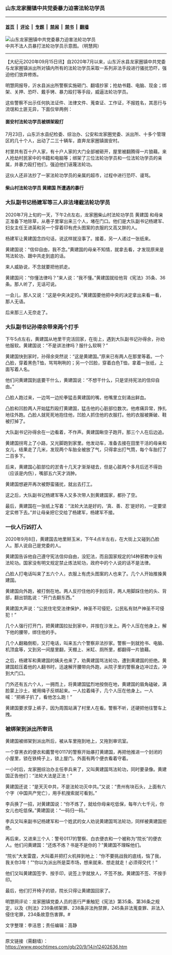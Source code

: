 ### 山东龙家圈镇中共党委暴力迫害法轮功学员

---

#### [首页](../../../..?n12402636) &nbsp;|&nbsp; [评论](../../../../../epoch-comment?n12402636) &nbsp;|&nbsp; [专题](../../../../../epoch-special?n12402636) &nbsp;|&nbsp; [禁闻](../../../../../epoch-news?n12402636) &nbsp;|&nbsp; [禁书](../../../../../books?n12402636) &nbsp;|&nbsp; [翻墙](https://github.com/gfw-breaker/nogfw/blob/master/README.md?n12402636)


<div><img alt="山东龙家圈镇中共党委暴力迫害法轮功学员" class="attachment-djy_600_400 size-djy_600_400 wp-post-image" src="https://i.epochtimes.com/assets/uploads/2020/09/2010-9-26-featurephotos-64_fLC3ND3-600x400.jpg"/>
<div class="caption">
 中共不法人员暴打法轮功学员示意图。（明慧网）
</div></div><hr/><div class="post_content" id="artbody" itemprop="articleBody">
 <!-- article content begin -->
 <p>
  【大纪元2020年09月15日讯】自2020年7月以来，山东沂水县龙家圈镇中共党委与龙家圈镇派出所对镇内所有的法轮功学员采取一系列非法手段进行骚扰恐吓，强迫他们放弃修炼。
 </p>
 <p>
  明慧网报导，沂水县派出所警察实施砸门、翻墙抄家；抢劫书籍、电脑、现金；绑架、关押、恐吓、戴手铐、暴力殴打等手段，威逼法轮功学员。
 </p>
 <p>
  这些警察不出示任何执法证件、法律文件、蒐查证、工作证，不报姓名，其恶行与流氓和土匪无异，下面仅举两例：
 </p>
 <h4>
  <b>
   崮安村法轮功学员被绑架殴打
  </b>
 </h4>
 <p>
  7月23日，山东沂水县纪检委、综治办、公安和龙家圈党委、派出所、十多个管理区的几十个人，出动了二三十辆车，直奔龙家圈镇崮安村。
 </p>
 <p>
  村里共有百十户人家，有十户人家的大门全部被砸开，屋里被翻腾得一片狼藉。来人抢劫村民家中的书籍和电脑等；绑架了三位法轮功学员和一位法轮功学员的亲属，并暴力殴打他们，强迫他们诬蔑法轮功。
 </p>
 <p>
  这伙人还非法抄了一家法轮功学员的亲属的超市，过程中进行恐吓、谩骂。
 </p>
 <h4>
  <b>
   柴山村法轮功学员
   <ok href="https://www.epochtimes.com/gb/tag/%E9%BB%84%E5%BB%BA%E5%9B%BD.html">
    黄建国
   </ok>
   所遭遇的暴行
  </b>
 </h4>
 <h3>
  大队副书记杨建军等三人非法堵截法轮功学员
 </h3>
 <p>
  2020年7月上旬的一天，下午2点左右，龙家圈柴山村法轮功学员
  <ok href="https://www.epochtimes.com/gb/tag/%E9%BB%84%E5%BB%BA%E5%9B%BD.html">
   黄建国
  </ok>
  和母亲正准备下地除草，从巷子里窜出来三个人，堵在门口。他们是大队副书记杨建军、妇女主任王进英和另一个穿着印有虎头图案的衣服的又高又胖的人。
 </p>
 <p>
  杨建军让黄建国念四句话，说这样就没事了。接着，另一人递过一张纸来。
 </p>
 <p>
  黄建国说：“信仰自由，我不念。”黄建国的母亲不知情，就拿去看，才发现原来是骂法轮功、跟中共走到底的话。
 </p>
 <p>
  来人威胁说，不念就要把他抓走。
 </p>
 <p>
  黄建国问：“你懂法律吗？”来人说：“我不懂。”黄建国就给他背《宪法》35条、36条。那人听了，无话可说。
 </p>
 <p>
  一会儿，那人又说：“这是中央决定的。”黄建国要他把中央的决定拿出来看一看，那人无语。
 </p>
 <p>
  后来那三人无奈走了。
 </p>
 <h3>
  大队副书记孙得余带来两个打手
 </h3>
 <p>
  下午5点左右，黄建国从地里干完活回家，在街上，遇到大队副书记孙得余，孙劝他服软。黄建国说：“不是讲法律吗？服什么软啊？”
 </p>
 <p>
  黄建国快到家时，孙得余突然说：“这是黄建国。”原来已有两人在那里等着。一个凸脸，穿着黑色T恤，骂骂咧咧的；另一个凹脸，穿着白色T恤，拿着一张纸，上面写着人名。
 </p>
 <p>
  他们问黄建国到底要干什么，黄建国说：“不想干什么，只是坚持宪法的信仰自由。”
 </p>
 <p>
  凸脸人跑过来，一边骂一边抡拳猛击黄建国的嘴，他嘴里立刻涌出鲜血。
 </p>
 <p>
  凸脸和凹脸两人开始猛烈殴打黄建国，猛击他的心脏部位数次。他疼痛异常，挣扎地往外跑。凸脸人就死死地抱住他，凹脸人抓住他的衣服打。他的衣服被撕破、鞋被打掉了。
 </p>
 <p>
  大队副书记孙得余在一边看着，不作声。黄建国瞅空子跑开。那三个人在后边追。
 </p>
 <p>
  黄建国拐弯上了小路，又光脚跑到家里。他发动车，准备去接在田里干活的母亲和女儿，结果走了几米，发现两个车胎全被放了气，只得拿出打气筒，每个车胎打了二百多下。
 </p>
 <p>
  后来，黄建国心脏部位的淤青十几天才渐渐褪去，但是心脏两个多月后还不得劲（应该是内伤），嘴部五六天才消肿。
 </p>
 <p>
  黄建国想避开再次被野蛮骚扰，就出去打工。
 </p>
 <p>
  这之后，大队副书记杨建军等人又多次带人到黄建国家，都扑了空。
 </p>
 <p>
  最后，黄建国在一张纸上写着：“法轮大法是好的，‘真、善、忍’是好的，一定要坚定实修下去。”并让母亲把它交给了杨建军，杨建军不接。
 </p>
 <h3>
  一伙人行凶打人
 </h3>
 <p>
  2020年9月8日，黄建国去地里掰玉米，下午4点半左右，在大街上又碰到凸脸人。那人说自己是党委的人。
 </p>
 <p>
  黄建国告诉他自己遵守宪法信仰自由，没犯法，而且国家规定的14种邪教中没有法轮功。国家没有明文规定禁止炼法轮功，政府中的个人说的话不是法律。
 </p>
 <p>
  凸脸人打电话叫来了五六个人，衣服上有虎头图案的人也来了。几个人开始推搡黄建国。
 </p>
 <p>
  黄建国向外跑，被打倒在地。两人反拧住他的手到后背，两人用脚踩住他的头、背部，翻出钥匙说：“开门去翻东西。”
 </p>
 <p>
  黄建国大声说：“公民住宅受法律保护，神圣不可侵犯，公民私有财产神圣不可侵犯！”
 </p>
 <p>
  几个人强行打开门，把黄建国拉扯到家中，并按在沙发上。两个人压在他身上，解下他的腰带，绑住他的手。
 </p>
 <p>
  几个人翻箱倒柜，又打电话，叫来五六个警察非法抄家。警察一到就抢书、电脑、机顶盒等，又到另一间屋里翻，天棚上、米缸、厕所里，都翻得一片狼藉。
 </p>
 <p>
  之后，杨建军和黄建国的姨夫也来了，劝黄建国骂法轮功，遭到黄建国的拒绝。黄建国趁压着他的人翻书时，迅速解开腰带向外跑，从院子里的警察身边冲过去，冲到大门口。
 </p>
 <p>
  门外还有五六个人，一拥而上，将黄建国猛烈地按倒在地，黄建国的眉角磕破，满脸蒙上沙土，被用绳子反绑起来。一人拉着绳子，几个人压在他身上。一人喊：“把裤子扒了，看他怎么跑！”
 </p>
 <p>
  黄建国要求穿上裤子，因为周围站满了村里人在看。警察不听，还硬把他往警车上拽。
 </p>
 <h3>
  被绑架到派出所审讯
 </h3>
 <p>
  黄建国被绑架到派出所后，被从车里拖到地上，又拖到审讯室。
 </p>
 <p>
  一个穿黑衣的便衣和戴警号0117的警察开始暴打黄建国，再把他推进一个封闭的小屋里，锁在铁椅子上，锁上屋门。外面有两个便衣看着守着。
 </p>
 <p>
  一小时后，龙家圈综治办主任李兵来了，又叫黄建国骂法轮功，同时要录像。黄建国正告他们：“法轮大法是正法！”
 </p>
 <p>
  黄建国还说：“是天灭中共，不是法轮功灭中共。”又说：“贵州有块石头，上面有六个字（中国共产党亡），用手机搜索就可看到。”
 </p>
 <p>
  李兵换了一招，对黄建国说：“你不炼了，就给你母亲吃低保，每年六七千元，你女儿也吃低保。”黄建国说：“一码归一码。”
 </p>
 <p>
  李兵又叫来副书记杨建军和一个姓武的女人劝说黄建国骂法轮功，同样被黄建国拒绝。
 </p>
 <p>
  再后来，又进来三个人：警号0117的警察、白衣便衣和一个被称为“院长”的便衣人。他们问黄建国：“还炼不炼？书是不是你的？”黄建国不理睬他们。
 </p>
 <p>
  “院长”大发雷霆，大叫着并把打火机摔到地上：“你不要挑战我的底线，恼了我，我关你3年！”“你以为派出所是菜市场，想来就来、想走就走！必须得交代！”
 </p>
 <p>
  他们又叫黄建国签字、按手印，说签上字就放人，不签不放。黄建国不签、不按手印。
 </p>
 <p>
  最后，他们打开椅子的锁，院长只得让黄建国回家了。
 </p>
 <p>
  明慧网评论：龙家圈镇党委人员的恶行严重触犯《宪法》第35条、第36条之规定，以及《刑法》239条绑架罪、238条非法拘禁罪，245条非法蒐查罪、非法入侵住宅罪，234条故意伤害罪。#
 </p>
 <p>
  文字整理：李洁思；责任编辑：高静
 </p>
 <!-- article content end -->
 <div id="below_article_ad">
 </div>
</div>


---

原文链接（需翻墙）：https://www.epochtimes.com/gb/20/9/14/n12402636.htm